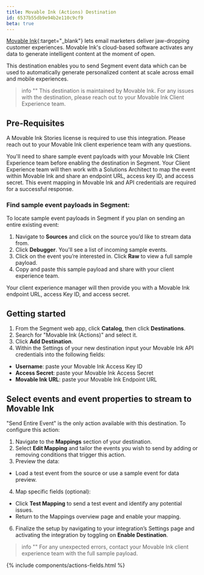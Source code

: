 ```yaml
---
title: Movable Ink (Actions) Destination
id: 6537b55db9e94b2e110c9cf9
beta: true
---
```


[Movable Ink](https://movableink.com/){:target="_blank"} lets email marketers deliver jaw-dropping customer experiences. Movable Ink's cloud-based software activates any data to generate intelligent content at the moment of open.

This destination enables you to send Segment event data which can be used to automatically generate personalized content at scale across email and mobile experiences.

> info ""
> This destination is maintained by Movable Ink. For any issues with the destination, please reach out to your Movable Ink Client Experience team.

## Pre-Requisites

A Movable Ink Stories license is required to use this integration. Please reach out to your Movable Ink client experience team with any questions.

You'll need to share sample event payloads with your Movable Ink Client Experience team before enabling the destination in Segment. Your Client Experience team will then work with a Solutions Architect to map the event within Movable Ink and share an endpoint URL, access key ID, and access secret. This event mapping in Movable Ink and API credentials are required for a successful response. 

### Find sample event payloads in Segment:

To locate sample event payloads in Segment if you plan on sending an entire existing event:

1. Navigate to **Sources** and click on the source you’d like to stream data from.
2. Click **Debugger**. You'll see a list of incoming sample events.
3. Click on the event you’re interested in. Click **Raw** to view a full sample payload.
4. Copy and paste this sample payload and share with your client experience team.

Your client experience manager will then provide you with a Movable Ink endpoint URL, access Key ID, and access secret. 

## Getting started

1. From the Segment web app, click **Catalog**, then click **Destinations**.
2. Search for "Movable Ink (Actions)" and select it.
3. Click **Add Destination**.
4. Within the Settings of your new destination input your Movable Ink API credentials into the following fields:
- **Username**: paste your Movable Ink Access Key ID
- **Access Secret**: paste your Movable Ink Access Secret
- **Movable Ink URL**: paste your Movable Ink Endpoint URL

## Select events and event properties to stream to Movable Ink

"Send Entire Event" is the only action available with this destination. To configure this action:
1. Navigate to the **Mappings** section of your destination.
2. Select **Edit Mapping** and tailor the events you wish to send by adding or removing conditions that trigger this action.
3. Preview the data:
- Load a test event from the source or use a sample event for data preview.
4. Map specific fields (optional):
- Click **Test Mapping** to send a test event and identify any potential issues.
- Return to the Mappings overview page and enable your mapping.
6. Finalize the setup by navigating to your integration’s Settings page and activating the integration by toggling on **Enable Destination**.

> info ""
> For any unexpected errors, contact your Movable Ink client experience team with the full sample payload.

{% include components/actions-fields.html %}